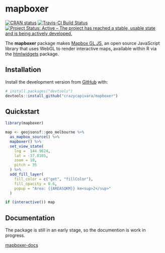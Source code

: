 
<!-- README.md is generated from README.Rmd. Please edit that file -->
mapboxer
========

<!-- badges: start -->
[![CRAN status](https://www.r-pkg.org/badges/version/mapboxer)](https://CRAN.R-project.org/package=mapboxer) [![Travis-CI Build Status](https://travis-ci.org/crazycapivara/mapboxer.svg?branch=master)](https://travis-ci.org/crazycapivara/mapboxer) [![Project Status: Active – The project has reached a stable, usable state and is being actively developed.](https://www.repostatus.org/badges/latest/active.svg)](https://www.repostatus.org/#active) <!-- badges: end -->

The **mapboxer** package makes [Mapbox GL JS](https://docs.mapbox.com/mapbox-gl-js/api/), an open source JavaScript library that uses WebGL to render interactive maps, available within R via the [htmlwidgets](https://www.htmlwidgets.org/) package.

Installation
------------

Install the development version from [GitHub](https://github.com/) with:

``` r
# install.packages("devtools")
devtools::install_github("crazycapivara/mapboxer")
```

Quickstart
----------

``` r
library(mapboxer)

map <- geojsonsf::geo_melbourne %>%
  as_mapbox_source() %>%
  mapboxer() %>%
  set_view_state(
    lng =  144.9624,
    lat = -37.8105,
    zoom = 10,
    pitch = 35
  ) %>%
  add_fill_layer(
    fill_color = c("get", "fillColor"),
    fill_opacity = 0.6,
    popup = "Area: {{AREASQKM}} km<sup>2</sup>"
  )

if (interactive()) map
```

Documentation
-------------

The package is still in an early stage, so the documention is work in progress.

[mapboxer-docs](https://crazycapivara.github.io/mapboxer/)
